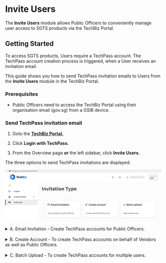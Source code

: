 # Invite Users

The **Invite Users** module allows Public Officers to conveniently manage user access to SGTS products via the TechBiz Portal.

## Getting Started

To access SGTS products, Users require a TechPass account. The TechPass account creation process is triggered, when a User receives an invitation email.

This guide shows you how to send TechPass invitation emails to Users from the **Invite Users** module in the TechBiz Portal.

### Prerequisites

- Public Officers need to access the TechBiz Portal using their organisation email (gov.sg) from a GSIB device.

### Send TechPass invitation email

1. Goto the [**TechBiz Portal.**](https://portal.dev.techbiz.suite.gov.sg/)
2. Click **Login with TechPass.**

3. From the Overview page **or** the left sidebar, click **Invite Users.**

The three options to send TechPass invitations are displayed.

![Display Invitation Type](./assets/images/invitation_type.png)

<details>

<summary>A. Email Invitation - Create TechPass accounts for Public Officers. </summary>

  - Enter the following details, and then click **Submit.**

  |Field Name| Description | Behaviour and Usage |
  |---- |---- |---- |
  | Email address| Email of User who requires a TechPass account| Should be a gov.sg email
  | Is onboarding to [SEED](https://docs.developer.tech.gov.sg/docs/security-suite-for-engineering-endpoint-devices/#/) required | Does User need a SEED account? | Indicate **Yes** or **No**|
  |Reason | Reason for requirement of a TechPass account|

</details> &nbsp

<details>

<summary>B. Create Account - To create TechPass accounts on behalf of Vendors as well as Public Officers.</summary>

  - Enter the following account details, and then click **Submit.**

   |Field Name| Description | Behaviour and Usage|
  |---- |---- |---- |
  | Email address| Email of User who requires a TechPass account| Gov.sg or vendor email
  | TechPass username| Should start and end with alphanumeric characters, contains only alphanumeric characters, dash (-), underscore (_) and period (.) [no two consecutive periods] | This field is required if User is a Vendor. If User is a Public Officer, this field will be greyed out.
  |First Name | First Name of User|
  |Last Name | Last Name of User |
  |Contact Number| Mobile Number of User|
  |Organisation |Organisation Name |
  |Department| Department Name| This is an optional field
| Is onboarding to SEED required | Does User need a SEED account?| Indicate **Yes** or **No**|
  |Reason | Reason for requirement of a TechPass account|

</details> &nbsp

<details>

<summary>C. Batch Upload - To create TechPass accounts for multiple users. </summary>

   - Click **Download excel template.**

  > **Note:** The template is a csv file with input fields.

   - Fill in the following user details in the template.

   |Field Name| Description | Behaviour and Usage|
  |---- |---- |---- |
  | Email| Email of User who requires a TechPass account| Gov.sg or vendor email
  | Username| Should start and end with alphanumeric characters, contains only alphanumeric characters, dash (-), underscore (_) and period (.) [no two consecutive periods] | This field is required if User is a Vendor. If User is a Public Officer, this field will be greyed out.
  |First Name | First Name of User|
  |Last Name | Last Name of User |
  |Contact Number| Mobile Number of User|
  |Organisation |Organisation Name |
  |Department| Department Name| This is an optional field
| Is onboarding to SEED required | Does User need a SEED account?| Indicate **Yes** or **No**|
  |Reason | Reason for requirement of a TechPass account|

   - To select and upload the template, click **Choose a file.** 
   
   Once the file has been uploaded, the users details list will be displayed.

   - Review the user details.

  > **Tip:** You can edit user details or even remove users from the displayed list.

    - Click **Submit.**

    </details>

